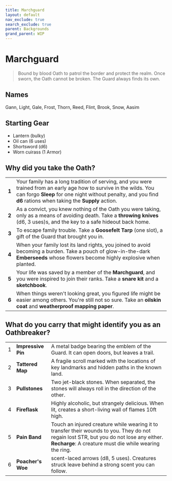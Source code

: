 ```yaml
---
title: Marchguard
layout: default
nav_exclude: true
search_exclude: true
parent: Backgrounds
grand_parent: WIP
---
```


# Marchguard

> Bound by blood Oath to patrol the border and protect the realm. Once sworn, the Oath cannot be broken. The Guard always finds its own.

## Names

Gann, Light, Gale, Frost, Thorn, Reed, Flint, Brook, Snow, Aasim

## Starting Gear

- Lantern (bulky)
- Oil can (6 uses)
- Shortsword (d6)
- Worn cuirass (1 Armor)

## Why did you take the Oath?

|       |                                                              |
| ----- | ------------------------------------------------------------ |
| **1** | Your family has a long tradition of serving, and you were trained from an early age how to survive in the wilds. You can forgo **Sleep** for one night without penalty, and you find **d6** rations when taking the **Supply** action.|
| **2** | As a convict, you knew nothing of the Oath you were taking, only as a means of avoiding death. Take a **throwing knives** (d6, 3 uses)s, and the key to a safe hideout back home. |
| **3** | To escape family trouble. Take a **Goosefelt Tarp** (one slot), a gift of the Guard that brought you in. |
| **4** | When your family lost its land rights, you joined to avoid becoming a burden. Take a pouch of glow-in-the-dark **Emberseeds** whose flowers become highly explosive when planted.    |
| **5** | Your life was saved by a member of the **Marchguard**, and you were inspired to join their ranks. Take a **snare kit** and a **sketchbook**. |
| **6** | When things weren't looking great, you figured life might be easier among others. You're still not so sure. Take an **oilskin coat** and **weatherproof mapping paper**. |

## What do you carry that might identify you as an Oathbreaker?

|      |                                  |                                                              |
| ---- | -------------------------------- | ------------------------------------------------------------ |
| 1    | **Impressive Pin** | A metal badge bearing the emblem of the Guard. It can open doors, but leaves a trail. |
| 2    | **Tattered Map** | A fragile scroll marked with the locations of key landmarks and hidden paths in the known land. |
| 3    | **Pullstones**   | Two jet-black stones. When separated, the stones will always roll in the direction of the other.  |
| 4    | **Fireflask**  | Highly alcoholic, but strangely delicious. When lit, creates a short-living wall of flames 10ft high. |
| 5    | **Pain Band** | Touch an injured creature while wearing it to transfer their wounds to you. They do not regain lost STR, but you do not lose any either. **Recharge**: A creature must die while wearing the ring.  |
| 6    | **Poacher's Woe** | scent-laced arrows (d8, 5 uses). Creatures struck leave behind a strong scent you can follow.  |

